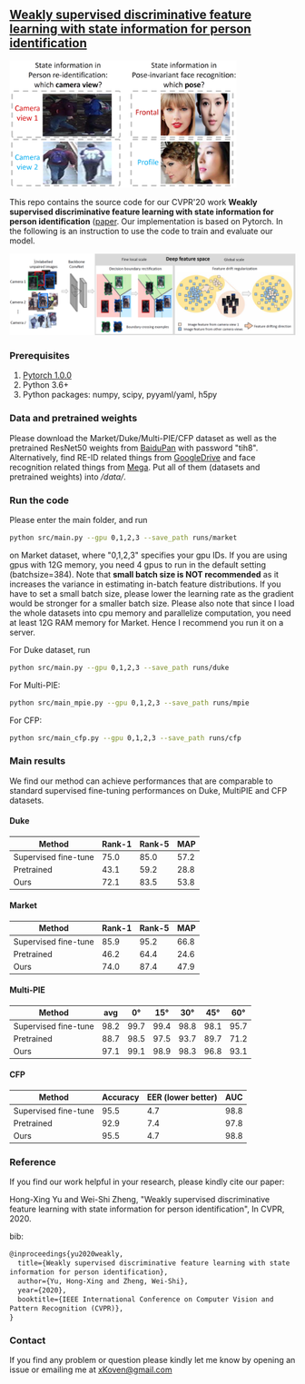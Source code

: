 ## [Weakly supervised discriminative feature learning with state information for person identification](https://arxiv.org/pdf/2002.11939.pdf)

<img src="img/intro.png" width="400"/>

This repo contains the source code for our CVPR'20 work
**Weakly supervised discriminative feature learning with state information for person identification** 
([paper](https://arxiv.org/pdf/2002.11939.pdf).
Our implementation is based on Pytorch.
In the following is an instruction to use the code
to train and evaluate our model.

![](img/framework.png)

### Prerequisites
1. [Pytorch 1.0.0](https://pytorch.org/)
2. Python 3.6+
3. Python packages: numpy, scipy, pyyaml/yaml, h5py

### Data and pretrained weights
Please download the Market/Duke/Multi-PIE/CFP dataset
as well as the pretrained ResNet50 weights from
[BaiduPan](https://pan.baidu.com/s/1O0s_dJcbkku6T0MwlLQecw) with
password "tih8". 
Alternatively, find RE-ID related things from [GoogleDrive](https://drive.google.com/open?id=1VnJF6Hsj7oV4Bb5nnP7SoJKh2ID8xhD6) 
and face recognition related things from [Mega](https://mega.nz/#F!eI90mQaR!zol1E4Q5OX7i0yFLEVvNLQ).
Put all of them (datasets and pretrained weights) into */data/*.

### Run the code

Please enter the main folder, and run
```bash
python src/main.py --gpu 0,1,2,3 --save_path runs/market
```
on Market dataset,
where "0,1,2,3" specifies your gpu IDs.
If you are using gpus with 12G memory, you need 4 gpus to run 
in the default setting (batchsize=384).
Note that **small batch size is NOT recommended** as it increases the variance in estimating in-batch feature distributions.
If you have to set a small batch size, please lower the learning rate as the gradient
would be stronger for a smaller batch size.
Please also note that since I load the whole datasets into cpu memory and parallelize computation,
you need at least 12G RAM memory for Market. Hence I recommend you run it on a server.

For Duke dataset, run
```bash
python src/main.py --gpu 0,1,2,3 --save_path runs/duke
```
For Multi-PIE:
```bash
python src/main_mpie.py --gpu 0,1,2,3 --save_path runs/mpie
```
For CFP:
```bash
python src/main_cfp.py --gpu 0,1,2,3 --save_path runs/cfp
```

### Main results
We find our method can achieve performances that are comparable to standard supervised fine-tuning performances on Duke, MultiPIE and CFP datasets.
#### Duke
Method |Rank-1|Rank-5|MAP
-|-|-|-
Supervised fine-tune| 75.0|85.0|57.2
Pretrained| 43.1| 59.2| 28.8
Ours| 72.1|83.5| 53.8
#### Market
Method |Rank-1|Rank-5|MAP
-|-|-|-
Supervised fine-tune| 85.9|95.2|66.8
Pretrained| 46.2| 64.4| 24.6
Ours| 74.0|87.4| 47.9
#### Multi-PIE
Method| avg| 0&deg;| 15&deg;| 30&deg;| 45&deg;| 60&deg;
-|-|-|-|-|-|-
Supervised fine-tune| 98.2| 99.7|99.4|98.8|98.1|95.7
Pretrained| 88.7| 98.5| 97.5| 93.7| 89.7| 71.2
Ours| 97.1| 99.1| 98.9| 98.3| 96.8| 93.1
#### CFP
Method| Accuracy| EER (lower better)| AUC
-|-|-|-
Supervised fine-tune| 95.5| 4.7| 98.8
Pretrained| 92.9| 7.4| 97.8
Ours| 95.5| 4.7| 98.8

### Reference

If you find our work helpful in your research,
please kindly cite our paper:

Hong-Xing Yu and Wei-Shi Zheng, "Weakly supervised discriminative feature learning with state information for person identification",
In CVPR, 2020.

bib:
```
@inproceedings{yu2020weakly,
  title={Weakly supervised discriminative feature learning with state information for person identification},
  author={Yu, Hong-Xing and Zheng, Wei-Shi},
  year={2020},
  booktitle={IEEE International Conference on Computer Vision and Pattern Recognition (CVPR)},
}
```

### Contact
If you find any problem or question please kindly let me know by opening an issue or emailing me at xKoven@gmail.com 